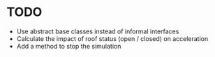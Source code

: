 TODO
=====


* Use abstract base classes instead of informal interfaces
* Calculate the impact of roof status (open / closed) on acceleration
* Add a method to stop the simulation
